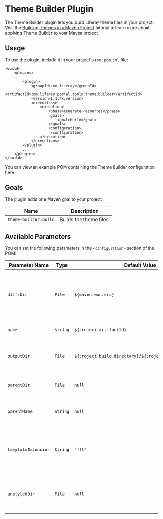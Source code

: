 # Theme Builder Plugin [](id=theme-builder-plugin)

The Theme Builder plugin lets you build Liferay theme files in your project.
Visit the
[Building Themes in a Maven Project](/develop/tutorials/-/knowledge_base/7-1/building-themes-in-a-maven-project)
tutorial to learn more about applying Theme Builder to your Maven project.

## Usage [](id=usage)

To use the plugin, include it in your project's root `pom.xml` file:

    <build>
        <plugins>
        ...
            <plugin>
                <groupId>com.liferay</groupId>
                <artifactId>com.liferay.portal.tools.theme.builder</artifactId>
                <version>1.1.4</version>
                <executions>
                    <execution>
                        <phase>generate-resources</phase>
                        <goals>
                            <goal>build</goal>
                        </goals>
                        <configuration>
                        </configuration>
                    </execution>
                </executions>
            </plugin>
            ...
        </plugins>
    </build>

You can view an example POM containing the Theme Builder configuration
[here](https://github.com/liferay/liferay-portal/blob/master/modules/util/portal-tools-theme-builder/samples/pom.xml).

## Goals [](id=goals)

The plugin adds one Maven goal to your project:

Name | Description
---- | -----------
`theme-builder:build` |  Builds the theme files.

## Available Parameters [](id=available-parameters)

You can set the following parameters in the `<configuration>` section of the
POM:

Parameter Name | Type | Default Value | Description
------------- | ---- | ------------- | -----------
`diffsDir` | `File` | `${maven.war.src}` | The directory that contains the files to copy over the parent theme.
`name` | `String` | `${project.artifactId}` | The name of the new theme.
`outputDir` | `File` | `${project.build.directory}/${project.build.finalName}` | The directory where to build the theme.
`parentDir` | `File` | `null` | The directory of the parent theme.
`parentName` | `String` | `null` | The name of the parent theme.
`templateExtension` | `String` | `"ftl"` |  The extension of the template files, usually `"ftl"` or `"vm"`.
`unstyledDir` | `File` | `null` | The directory of [Liferay Frontend Theme Unstyled](https://github.com/liferay/liferay-portal/tree/master/modules/apps/frontend-theme/frontend-theme-unstyled).
